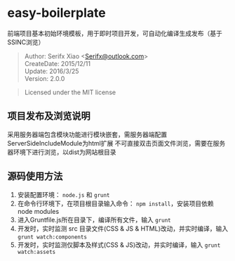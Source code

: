 # easy-boilerplate

前端项目基本初始环境模板，用于即时项目开发，可自动化编译生成发布（基于SSINC浏览）  

> Author: Serifx Xiao &lt;Serifx@outlook.com&gt;  
> CreateDate: 2015/12/11  
> Update: 2016/3/25  
> Version: 2.0.0

> Licensed under the MIT license  

## 项目发布及浏览说明

采用服务器端包含模块功能进行模块嵌套，需服务器端配置ServerSideIncludeModule为html扩展
不可直接双击页面文件浏览，需要在服务器环境下进行浏览，以dist为网站根目录

## 源码使用方法

1. 安装配置环境： `node.js` 和 `grunt`
2. 在命令行环境下，在项目根目录输入命令： `npm install`，安装项目依赖 node modules
3. 进入Gruntfile.js所在目录下，编译所有文件，输入 `grunt`
4. 开发时，实时监测 src 目录文件(CSS & JS & HTML)改动，并实时编译，输入 `grunt watch:components`
5. 开发时，实时监测仅脚本及样式(CSS & JS)改动，并实时编译，输入 `grunt watch:assets`
